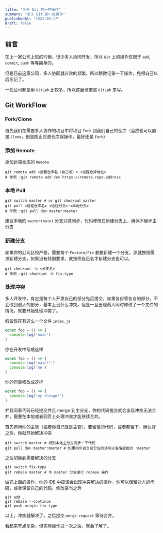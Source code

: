 ```yaml
---
title: "关于 Git 的一些操作"
summary: "关于 Git 的一些操作"
publishedAt: "2021-08-17"
draft: false
---
```


## 前言
在上一家公司上班的时候，很少多人协同开发，所以 `Git` 上的操作仅限于 `add`, `commit`, `push` 等等简单的。

但是目前这家公司，多人协同就非常的频繁，所以稍微记录一下操作，免得自己以后忘记了。

一般公司都是用 `GitLab` 比较多，所以这里也按照 `GitLab` 来写。

## Git WorkFlow

### Fork/Clone
首先我们在需要多人协作的项目中将项目 `Fork` 到我们自己的仓库（当然也可以直接 `Clone`，但是防止对源仓库误操作，最好还是 `Fork`）

### 添加 Remote
添加远端仓库的 `Remote`
```shell
git remote add <远程仓库名（自己取）> <远程仓库地址>
# 举例 :git remote add dev https://remote.repo.address
```

### 本地 Pull
```shell
git switch master # or git checkout master
git pull <远程仓库名> <远程分支>:<本地分支>
# 举例 :git pull dev master:master
```
建议本地的 `master(main)` 分支只做同步，代码修改在新建分支上，确保不破坏主分支

### 新建分支
如果你的公司比较严格，需要每个 `Feature/Fix` 都要新建一个分支，那就按照需求新建分支，如果没有特别要求，就按照自己名字新建分支也可以。
```shell
git checkout -b <分支名>
# 举例 :git checkout -b fix-type
```

### 处理冲突
多人开发中，肯定是每个人开发自己的部分先后提交。如果各自管各自的部分，不会改到别人的部分，基本上没什么冲突。但是一旦出现两人同时修改了一个文件的情况，就要开始处理冲突了。

假设现在有这么一个文件 `index.js`
```js
const foo = () => {
  console.log('main')
}
```

你在开发中写成这样
```js
const foo = () => {
  console.log('main!!')
  console.log('me')
}
```

你的同事修改成这样
```js
const foo = () => {
  console.log('my change!')
}
```

并且同事代码已经提交并且 merge 到主分支，你的代码提交就会出现冲突无法合并，需要在本地或者网页上处理冲突才能继续合并。

首先询问你的主管（或者你自己就是主管），要留谁的代码，或者都留下，确认好之后，你就开始解决冲突

```shell
git switch master # 切到本地主分支同步一下代码
git pull dev master:master # 如果同步到当前分支的话可以省略后面的 :master
```

之后切换到需要解决的分支
```shell
git switch fix-type
git rebase master # 与 master 分支进行 rebase 操作
```

做完上面的操作，你的 IDE 中应该会出现冲突解决的操作，你可以保留对方的代码，或者保留自己的代码，修改妥当之后
```shell
git add .
git rebase --continue
git push origin fix-type
```

以上，冲突就解决了，之后提交 `merge request` 等待合并。

看起来有点复杂，但实际操作过一次之后，就会了解了。
